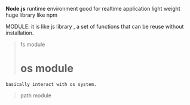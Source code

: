 **Node.js**
runtime environment
good for realtime application
light weight
huge library like npm

MODULE:
it is like js library , a set of functions that can be reuse without installation.
  >fs module
  ># os module
    basically interact with os system.
  > path module




